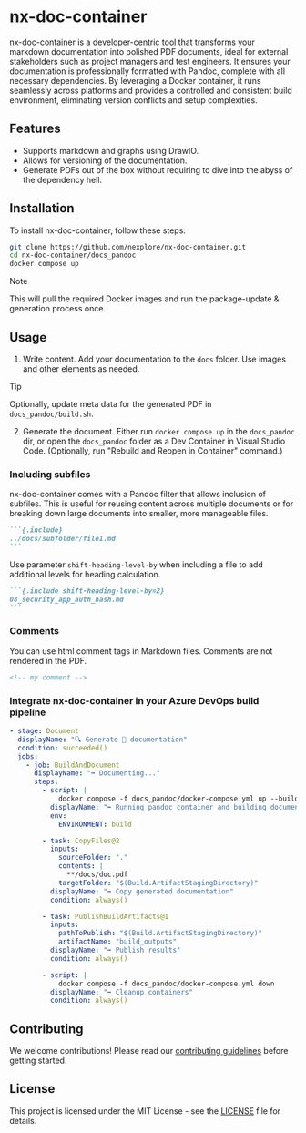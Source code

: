 # nx-doc-container

nx-doc-container is a developer-centric tool that transforms your markdown documentation into polished PDF documents, ideal for external stakeholders such as project managers and test engineers.
It ensures your documentation is professionally formatted with Pandoc, complete with all necessary dependencies.
By leveraging a Docker container, it runs seamlessly across platforms and provides a controlled and consistent build environment, eliminating version conflicts and setup complexities.

## Features

- Supports markdown and graphs using DrawIO.
- Allows for versioning of the documentation.
- Generate PDFs out of the box without requiring to dive into the abyss of the dependency hell.

## Installation

To install nx-doc-container, follow these steps:

```bash
git clone https://github.com/nexplore/nx-doc-container.git
cd nx-doc-container/docs_pandoc
docker compose up
```

> [!NOTE]
> This will pull the required Docker images and run the package-update & generation process once.

## Usage

1. Write content. Add your documentation to the `docs` folder. Use images and other elements as needed.

> [!TIP]
> Optionally, update meta data for the generated PDF in `docs_pandoc/build.sh`.

2. Generate the document. Either run `docker compose up` in the `docs_pandoc` dir, or open the `docs_pandoc` folder as a Dev Container in Visual Studio Code. (Optionally, run "Rebuild and Reopen in Container" command.)

### Including subfiles

nx-doc-container comes with a Pandoc filter that allows inclusion of subfiles. This is useful for reusing content across multiple documents or for breaking down large documents into smaller, more manageable files.

````markdown
```{.include}
../docs/subfolder/file1.md
```
````

Use parameter `shift-heading-level-by` when including a file to add additional levels for heading calculation.

````markdown
```{.include shift-heading-level-by=2}
08_security_app_auth_hash.md
```
````

### Comments

You can use html comment tags in Markdown files. Comments are not rendered in the PDF.

```html
<!-- my comment -->
```

### Integrate nx-doc-container in your Azure DevOps build pipeline

```yml
- stage: Document
  displayName: "🔍 Generate 🤖 documentation"
  condition: succeeded()
  jobs:
    - job: BuildAndDocument
      displayName: "➡️ Documenting..."
      steps:
        - script: |
            docker compose -f docs_pandoc/docker-compose.yml up --build docs-pandoc-generate-docs
          displayName: "➡️ Running pandoc container and building documentation"
          env:
            ENVIRONMENT: build

        - task: CopyFiles@2
          inputs:
            sourceFolder: "."
            contents: |
              **/docs/doc.pdf
            targetFolder: "$(Build.ArtifactStagingDirectory)"
          displayName: "➡️ Copy generated documentation"
          condition: always()

        - task: PublishBuildArtifacts@1
          inputs:
            pathToPublish: "$(Build.ArtifactStagingDirectory)"
            artifactName: "build_outputs"
          displayName: "➡️ Publish results"
          condition: always()

        - script: |
            docker compose -f docs_pandoc/docker-compose.yml down
          displayName: "➡️ Cleanup containers"
          condition: always()
```

## Contributing

We welcome contributions! Please read our [contributing guidelines](CONTRIBUTING.md) before getting started.

## License

This project is licensed under the MIT License - see the [LICENSE](LICENSE) file for details.

